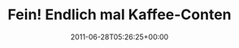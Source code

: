 ---
retweeted: false
source: <a href="http://itunes.apple.com/us/app/twitter/id409789998?mt=12" rel="nofollow">Twitter
  for Mac</a>
entities:
  hashtags: []
  symbols: []
  user_mentions: []
  urls:
  - url: http://t.co/TofHrPI
    expanded_url: http://katie.o.shea.usesthis.com/
    display_url: katie.o.shea.usesthis.com
    indices:
    - '47'
    - '66'
display_text_range:
- '0'
- '66'
favorite_count: '0'
id_str: '85579784368832512'
truncated: false
retweet_count: '0'
id: '85579784368832512'
possibly_sensitive: false
created_at: Tue Jun 28 05:26:25 +0000 2011
favorited: false
full_text: 'Fein! Endlich mal Kaffee-Content bei Usesthis:'
lang: de
quote_url: http://katie.o.shea.usesthis.com/
tags:
- pesos:twitter
date: '2011-06-28T05:26:25+00:00'
src: https://twitter.com/bascht/status/85579784368832512
original_url: https://twitter.com/bascht/status/85579784368832512
type: twitter_tweet
text: 'Fein! Endlich mal Kaffee-Content bei Usesthis:'
title: Fein! Endlich mal Kaffee-Conten

---